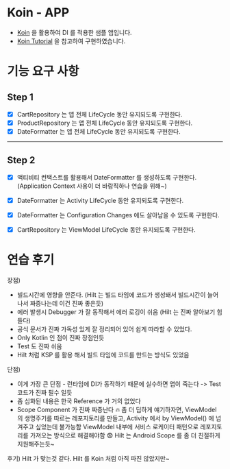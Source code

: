 # Koin - APP

- [Koin](https://insert-koin.io/) 을 활용하여 DI 를 적용한 샘플 앱입니다.
- [Koin Tutorial](https://insert-koin.io/docs/quickstart/android) 을 참고하여 구현하였습니다.

# 기능 요구 사항

## Step 1
- [x] CartRepository 는 앱 전체 LifeCycle 동안 유지되도록 구현한다.
- [x] ProductRepository 는 앱 전체 LifeCycle 동안 유지되도록 구현한다.
- [x] DateFormatter 는 앱 전체 LifeCycle 동안 유지되도록 구현한다.

---

## Step 2
- [x] 액티비티 컨택스트를 활용해서 DateFormatter 를 생성하도록 구현한다. (Application Context 사용이 더 바람직하나 연습을 위해~)
- [x] DateFormatter 는 Activity LifeCycle 동안 유지되도록 구현한다.
- [x] DateFormatter 는 Configuration Changes 에도 살아남을 수 있도록 구현한다.
- [x] CartRepository 는 ViewModel LifeCycle 동안 유지되도록 구현한다.


# 연습 후기
장점)
- 빌드시간에 영향을 안준다. (Hilt 는 빌드 타임에 코드가 생성돼서 빌드시간이 늘어나서 짜증나는데 이건 진짜 좋은듯)
- 에러 발생시 Debugger 가 잘 동작해서 에러 로깅이 쉬움 (Hilt 는 진짜 알아보기 힘들다)
- 공식 문서가 진짜 가독성 있게 잘 정리되어 있어 쉽게 따라할 수 있었다.
- Only Kotlin 인 점이 진짜 장점인듯
- Test 도 진짜 쉬움
- Hilt 처럼 KSP 를 활용 해서 빌드 타임에 코드를 만드는 방식도 있었음 

단점)
- 이게 가장 큰 단점 - 런타임에 DI가 동작하기 때문에 실수하면 앱이 죽는다 -> Test 코드가 진짜 필수 일듯
- 좀 심화된 내용은 한국 Reference 가 거의 없었다
- Scope Component 가 진짜 짜증난다 🔥
  좀 더 딥하게 얘기하자면, ViewModel 의 생명주기를 따르는 레포지토리를 만들고, Activity 에서 by ViewModel() 에 넘겨주고 싶었는데 불가능함
  ViewModel 내부에 서비스 로케이터 패턴으로 레포지토리를 가져오는 방식으로 해결해야함 😨
  Hilt 는 Android Scope 를 좀 더 친절하게 지원해주는듯~


후기) Hilt 가 맞는것 같다. Hilt 를 Koin 처럼 아직 파진 않았지만~